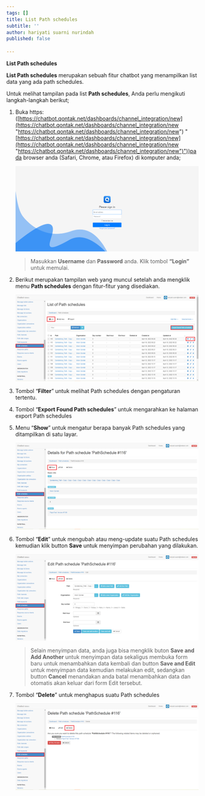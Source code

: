 ```yaml
---
tags: []
title: List Path schedules
subtitle: ''
author: hariyati suarni nurindah
published: false

---
```

**List Path schedules**

**List Path schedules** merupakan sebuah fitur chatbot yang menampilkan list data yang ada path schedules.

Untuk melihat tampilan pada list **Path schedules**, Anda perlu mengikuti langkah-langkah berikut;

1. Buka https: ([https://chatbot.qontak.net/dashboards/channel_integration/new](https://chatbot.qontak.net/dashboards/channel_integration/new "https://chatbot.qontak.net/dashboards/channel_integration/new") "[https://chatbot.qontak.net/dashboards/channel_integration/new](https://chatbot.qontak.net/dashboards/channel_integration/new "https://chatbot.qontak.net/dashboards/channel_integration/new")"))pada browser anda (Safari, Chrome, atau Firefox) di komputer anda;

   ![](/uploads/channell.PNG)

   > Masukkan **Username** dan **Password** anda. Klik tombol **“Login”** untuk memulai.
2. Berikut merupakan tampilan web yang muncul setelah anda mengklik menu **Path schedules** dengan fitur-fitur yang disediakan.

   ![](/uploads/path-schedules1.PNG)
3. Tombol “**Filter**” untuk melihat Path schedules dengan pengaturan tertentu.
4. Tombol “**Export Found Path schedules**” untuk mengarahkan ke halaman export Path schedules
5. Menu “**Show**” untuk mengatur berapa banyak Path schedules yang ditampilkan di satu layar.

   ![](/uploads/path-schedules2.PNG)
6. Tombol “**Edit**” untuk mengubah atau meng-update suatu Path schedules kemudian klik button **Save** untuk menyimpan perubahan yang dilakukan.

   ![](/uploads/path-schedules3.PNG)

   > Selain menyimpan data, anda juga bisa mengklik buton **Save and Add Another** untuk menyimpan data sekaligus membuka form baru untuk menambahkan data kembali dan button **Save and Edit** untuk menyimpan data kemudian melakukan edit, sedangkan button **Cancel** menandakan anda batal menambahkan data dan otomatis akan keluar dari form Edit tersebut.
7. Tombol “**Delete**” untuk menghapus suatu Path schedules

   ![](/uploads/path-schedules4.PNG)